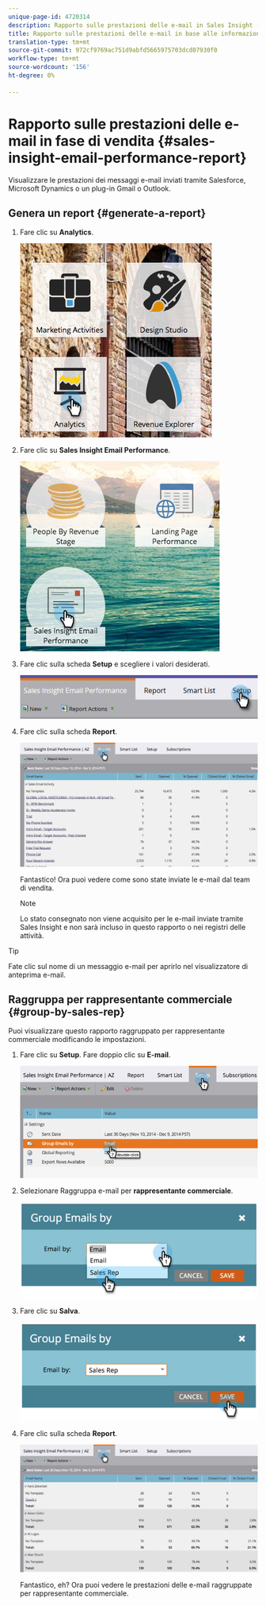 ```yaml
---
unique-page-id: 4720314
description: Rapporto sulle prestazioni delle e-mail in Sales Insight - Documenti Marketo - Documentazione del prodotto
title: Rapporto sulle prestazioni delle e-mail in base alle informazioni sulle vendite
translation-type: tm+mt
source-git-commit: 972cf9769ac751d9abfd5665975703dcd07930f0
workflow-type: tm+mt
source-wordcount: '156'
ht-degree: 0%

---
```



# Rapporto sulle prestazioni delle e-mail in fase di vendita {#sales-insight-email-performance-report}

Visualizzare le prestazioni dei messaggi e-mail inviati tramite Salesforce, Microsoft Dynamics o un plug-in Gmail o Outlook.

## Genera un report {#generate-a-report}

1. Fare clic su **Analytics**.

   ![](assets/mainnav-analyticshand-small.png)

1. Fare clic su **Sales Insight Email Performance**.

   ![](assets/analytics-salesemailreporthand.png)

1. Fare clic sulla scheda **Setup** e scegliere i valori desiderati.

   ![](assets/three.png)

1. Fare clic sulla scheda **Report**.

   ![](assets/image2014-12-9-12-3a5-3a35.png)

   Fantastico! Ora puoi vedere come sono state inviate le e-mail dal team di vendita.

   >[!NOTE]
   >
   >Lo stato consegnato non viene acquisito per le e-mail inviate tramite Sales Insight e non sarà incluso in questo rapporto o nei registri delle attività.

>[!TIP]
>
>Fate clic sul nome di un messaggio e-mail per aprirlo nel visualizzatore di anteprima e-mail.

## Raggruppa per rappresentante commerciale {#group-by-sales-rep}

Puoi visualizzare questo rapporto raggruppato per rappresentante commerciale modificando le impostazioni.

1. Fare clic su **Setup**. Fare doppio clic su **E-mail**.

   ![](assets/image2014-12-9-12-3a12-3a19.png)

1. Selezionare Raggruppa e-mail per **rappresentante commerciale**.

   ![](assets/image2014-12-9-12-3a16-3a42.png)

1. Fare clic su **Salva**.

   ![](assets/image2014-12-9-12-3a17-3a39.png)

1. Fare clic sulla scheda **Report**.

   ![](assets/image2014-12-9-12-3a19-3a7.png)

   Fantastico, eh? Ora puoi vedere le prestazioni delle e-mail raggruppate per rappresentante commerciale.
